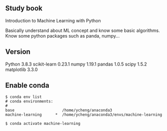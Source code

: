 ## Study book
Introduction to Machine Learning with Python

Basically understand about ML concept and know some basic algorithms.
Know some python packages such as panda, numpy...


## Version
Python 3.8.3
scikit-learn     0.23.1
numpy            1.19.1
pandas           1.0.5
scipy            1.5.2
matplotlib       3.3.0


## Enable conda
```shell
$ conda env list
# conda environments:
#
base                     /home/ycheng/anaconda3
machine-learning      *  /home/ycheng/anaconda3/envs/machine-learning

$ conda activate machine-learning
```
